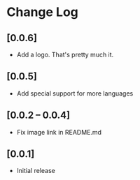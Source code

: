 # Change Log

## [0.0.6]

- Add a logo. That's pretty much it.

## [0.0.5]

- Add special support for more languages

## [0.0.2 – 0.0.4]

- Fix image link in README.md

## [0.0.1]

- Initial release
